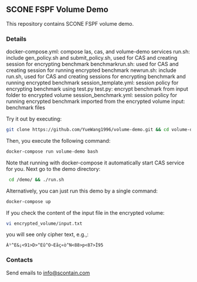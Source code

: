 ## SCONE FSPF Volume Demo
This repository contains SCONE FSPF volume demo.

### Details
docker-compose.yml: compose las, cas, and volume-demo services
run.sh: include gen_policy.sh and submit_policy.sh, used for CAS and creating session for encrypting benchmark
benchmarkrun.sh:  used for CAS and creating session for running encrypted benchmark
newrun.sh: include run.sh, used for CAS and creating sessions for encrypting benchmark and running encrypted benchmark
session_template.yml: session policy for encrypting benchmark using test.py
test.py: encrypt benchmark from input folder to encrypted volume
session_benchmark.yml: session policy for running encrypted benchmark imported from the encrypted volume
input: benchmark files

Try it out by executing:
```bash
git clone https://github.com/YueWang1996/volume-demo.git && cd volume-demo
```
Then, you execute the following command:
```bash
docker-compose run volume-demo bash
```
Note that running with docker-compose it automatically start CAS service for you.
Next go to the demo directory:
```bash
 cd /demo/ && ./run.sh
```
Alternatively, you can just run this demo by a single command: 
```bash
docker-compose up
```
If you check the content of the input file in the encrypted volume:
```bash
vi encrypted_volume/input.txt
```
you will see only cipher text, e.g.,: 
```
À¹^E&¡<91>D>^Eû^O~Eãç«ò^N<88>p<87>Î95
```
### Contacts
Send emails to info@scontain.com
